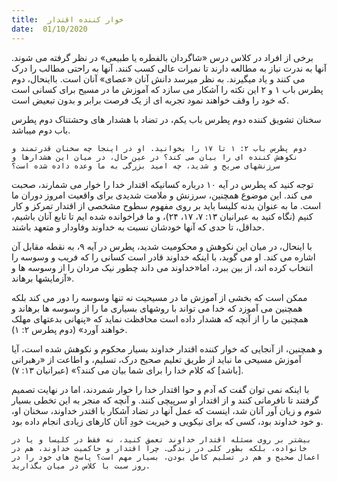 ```yaml
---
title:  خوار کننده اقتدار
date:  01/10/2020
---
```


برخی از افراد در کلاس درس «شاگردان بالفطره یا طبیعی» در نظر گرفته می شوند. آنها به ندرت نیاز به مطالعه دارند تا نمرات عالی کسب کنند. آنها به راحتی مطالب را درک می کنند و یاد میگیرند. به نظر میرسد دانش آنان «عصای» آنان است. بااینحال، دوم پطرس باب ۱ و ۲ این نکته را آشکار می سازد که آموزش ما در مسیح برای کسانی است که خود را وقف خواهند نمود تجربه ای از یک فرصت برابر و بدون تبعیض است.

سخنان تشویق کننده دوم پطرس باب یکم، در تضاد با هشدار های وحشتناک دوم پطرس باب دوم میباشد.

`دوم پطرس باب ۲: ۱ تا ۱۷ را بخوانید. او در اینجا چه سخنان قدرتمند و نکوهش کننده ای را بیان می کند؟ در عین حال، در میان این هشدارها و سرزنشهای صریح و شدید، چه امید بزرگی به ما وعده داده شده است؟`

توجه کنید که پطرس در آیه ۱۰ درباره کسانیکه اقتدار خدا را خوار می شمارند، صحبت می کند. این موضوع همچنین، سرزنش و ملامت شدیدی برای واقعیت امروز دوران ما است. ما به عنوان بدنه کلیسا باید بر روی مفهوم سطوح مشخصی از اقتدار تمرکز و کار کنیم (نگاه کنید به عبرانیان ۱۳: ۷، ۱۷، ۲۴)، و ما فراخوانده شده ایم تا تابع آنان باشیم، حداقل، تا حدی که آنها خودشان نسبت به خداوند وفاودار و متعهد باشند.

با اینحال، در میان این نکوهش و محکومیت شدید، پطرس در آیه ۹، به نقطه مقابل آن اشاره می کند. او می گوید، با اینکه خداوند قادر است کسانی را که فریب و وسوسه را انتخاب کرده اند، از بین ببرد، اما«خداوند می داند چطور نیک مردان را از وسوسه ها و آزمایشها برهاند».

ممکن است که بخشی از آموزش ما در مسیحیت نه تنها وسوسه را دور می کند بلکه همچنین می آموزد که خدا می تواند با روشهای بسیاری ما را از وسوسه ها برهاند و همچنین ما را از آنچه که هشدار داده است محافظت نماید که «پنهانی بدعتهای مهلک خواهند آورد» (دوم پطرس ۲: ۱).

و همچنین، از آنجایی که خوار کننده اقتدار خداوند بسیار محکوم و نکوهش شده است، آیا آموزش مسیحی ما نباید از طریق تعلیم صحیح درک، تسلیم، و اطاعت از «رهبرانی [باشد] که کلام خدا را برای شما بیان می کنند؟» (عبرانیان ۱۳: ۷).

با اینکه نمی توان گفت که آدم و حوا اقتدار خدا را خوار شمردند، اما در نهایت تصمیم گرفتند تا نافرمانی کنند و از اقتدار او سرپیچی کنند. و آنچه که منجر به این تخطی بسیار شوم و زیان آور آنان شد، اینست که عمل آنها در تضاد آشکار با اقتدر خداوند، سخنان او، و خود خداوند بود، کسی که برای نیکویی و خیریت خودِ آنان کارهای زیادی انجام داده بود.

`بیشتر بر روی مسئله اقتدار خداوند تعمق کنید، نه فقط در کلیسا و یا در خانواده، بلکه بطور کلی در زندگی. چرا اقتدار و حاکمیت خداوند، هم در اعمال صحیح و هم در تسلیم کامل بودن، بسیار مهم است؟ پاسخ های خود را در روز سبت با کلاس در میان بگذارید.`